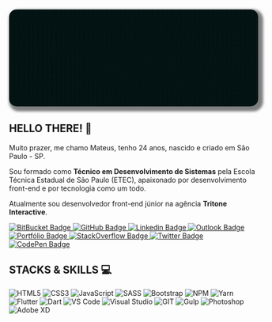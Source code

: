 <!-- NAME/TITLE -->
<p align="center">
	<img alt="Mateus Daniel Front End Developer" loading="lazy" src="./assets/cover.gif" style="border-radius: 15px; box-shadow: 5px 5px 5px 5px rgba(0,0,0,.5);" title="Mateus Daniel - Front End Developer" />
</p>

## HELLO THERE! 👋

Muito prazer, me chamo Mateus, tenho 24 anos, nascido e criado em São Paulo - SP.

Sou formado como **Técnico em Desenvolvimento de Sistemas** pela Escola Técnica Estadual de São Paulo (ETEC), apaixonado por desenvolvimento front-end e por tecnologia como um todo.

Atualmente sou desenvolvedor front-end júnior na agência **Tritone Interactive**.

<p align="left">
	<a href="https://bitbucket.org/MateusDanieel/" target="_black">
		<img alt="BitBucket Badge" src="https://img.shields.io/badge/Bitbucket-330F63?style=for-the-badge&logo=bitbucket&logoColor=white" title="BitBucket" />
	</a>
	<a href="https://github.com/MateusDanieel" target="_black">
		<img alt="GitHub Badge" src="https://img.shields.io/badge/GitHub-100000?style=for-the-badge&logo=github&logoColor=white" title="GitHub" />
	</a>
	<a href="https://www.linkedin.com/in/mateusdanieel/" target="_black">
		<img alt="Linkedin Badge" src="https://img.shields.io/badge/LinkedIn-0077B5?style=for-the-badge&logo=linkedin&logoColor=white" title="Linkedin" />
	</a>
	<a href="mailto:mateusdaniiel@live.com" target="_black">
		<img alt="Outlook Badge" src="https://img.shields.io/badge/Microsoft_Outlook-0078D4?style=for-the-badge&logo=microsoft-outlook&logoColor=white" title="E-mail" />
	</a>
	<a href="https://mateusdanieel.github.io/" target="_black">
		<img alt="Portfólio Badge" src="https://img.shields.io/badge/Portfólio-323330?style=for-the-badge&logo=google-chrome&logoColor=white" title="Portfólio" />
	</a>
	<a href="https://pt.stackoverflow.com/users/175751/mateus-daniel" target="_black">
		<img alt="StackOverflow Badge" src="https://img.shields.io/badge/Stack_Overflow-FE7A16?style=for-the-badge&logo=stack-overflow&logoColor=white" title="SOpt" />
	</a>
	<a href="https://twitter.com/mateusdanieel" target="_black">
		<img alt="Twitter Badge" src="https://img.shields.io/badge/Twitter-1DA1F2?style=for-the-badge&logo=twitter&logoColor=white" title="Twitter" />
	</a>
	<a href="https://codepen.io/mateusdanieel" target="_black">
		<img alt="CodePen Badge" src="https://img.shields.io/badge/CodePen-FFFFFF?style=for-the-badge&logo=codepen&logoColor=black" title="CodePen" />
	</a>
</p>

## STACKS & SKILLS 💻

<p align="left">
	<img alt="HTML5" src="https://img.shields.io/badge/HTML5-E34F26?style=for-the-badge&logo=html5&logoColor=white" title="HTML5" />
	<img alt="CSS3" src="https://img.shields.io/badge/CSS3-1572B6?style=for-the-badge&logo=css3&logoColor=white" title="CSS3" />
	<img alt="JavaScript" src="https://img.shields.io/badge/JavaScript-323330?style=for-the-badge&logo=javascript&logoColor=F7DF1E" title="JavaScript" />
	<img alt="SASS" src="https://img.shields.io/badge/Sass-CC6699?style=for-the-badge&logo=sass&logoColor=white" title="SASS" />
	<img alt="Bootstrap" src="https://img.shields.io/badge/Bootstrap-563D7C?style=for-the-badge&logo=bootstrap&logoColor=white" title="Bootstrap" />
	<img alt="NPM" src="https://img.shields.io/badge/npm-CB3837?style=for-the-badge&logo=npm&logoColor=white" title="NPM" />
	<img alt="Yarn" src="https://img.shields.io/badge/Yarn-2C8EBB?style=for-the-badge&logo=yarn&logoColor=white" title="Yarn" />
	<img alt="Flutter" src="https://img.shields.io/badge/Flutter-02569B?style=for-the-badge&logo=flutter&logoColor=white" title="Flutter" />
	<img alt="Dart" src="https://img.shields.io/badge/Dart-0175C2?style=for-the-badge&logo=dart&logoColor=white" title="Dart" />
	<img alt="VS Code" src="https://img.shields.io/badge/Visual_Studio_Code-0078D4?style=for-the-badge&logo=visual%20studio%20code&logoColor=white" title="VS Code" />
	<img alt="Visual Studio" src="https://img.shields.io/badge/Visual_Studio_2019-5C2D91?style=for-the-badge&logo=visual%20studio&logoColor=white" title="Visual Studio" />
	<img alt="GIT" src="https://img.shields.io/badge/Git-F05032?style=for-the-badge&logo=git&logoColor=white" title="GIT" />
	<img alt="Gulp" src="https://img.shields.io/badge/Gulp.js-CF4647?style=for-the-badge&logo=gulp&logoColor=white" title="Gulp" />
	<img alt="Photoshop" src="https://img.shields.io/badge/Photoshop-31A8FF?style=for-the-badge&logo=adobe-photoshop&logoColor=white" title="Photoshop" />
	<img alt="Adobe XD" src="https://img.shields.io/badge/Adobe_XD-FF61F6?style=for-the-badge&logo=adobe-xd&logoColor=white" title="Adobe XD" />
</p>
